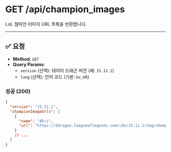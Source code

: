 # GET /api/champion_images

LoL 챔피언 이미지 URL 목록을 반환합니다.

---

## ✅ 요청

- **Method**: `GET`
- **Query Params**:
  - `version` (선택): 데이터 드래곤 버전 (예: `15.11.1`)
  - `lang` (선택): 언어 코드 (기본: `ko_KR`)

### 성공 (200)
```json
{
  "version": "15.11.1",
  "championImageUrls": [
    {
      "name": "Ahri",
      "url": "https://ddragon.leagueoflegends.com/cdn/15.11.1/img/champion/Ahri.png"
    }
    // ...
  ]
}
```